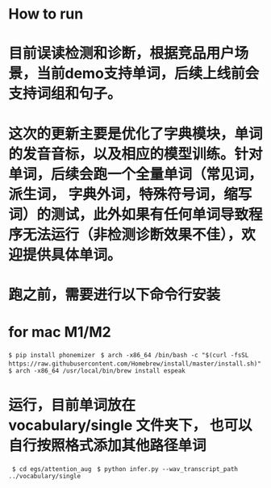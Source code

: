 # How to run

# 目前误读检测和诊断，根据竞品用户场景，当前demo支持单词，后续上线前会支持词组和句子。

# 这次的更新主要是优化了字典模块，单词的发音音标，以及相应的模型训练。针对单词，后续会跑一个全量单词（常见词， 派生词， 字典外词，特殊符号词，缩写词）的测试，此外如果有任何单词导致程序无法运行（非检测诊断效果不佳），欢迎提供具体单词。

# 跑之前，需要进行以下命令行安装

# for mac M1/M2
` $ pip install phonemizer `
` $ arch -x86_64 /bin/bash -c "$(curl -fsSL https://raw.githubusercontent.com/Homebrew/install/master/install.sh)"`
` $ arch -x86_64 /usr/local/bin/brew install espeak`

# 运行，目前单词放在 vocabulary/single 文件夹下， 也可以自行按照格式添加其他路径单词
` $ cd egs/attention_aug`
` $ python infer.py --wav_transcript_path ../vocabulary/single`
